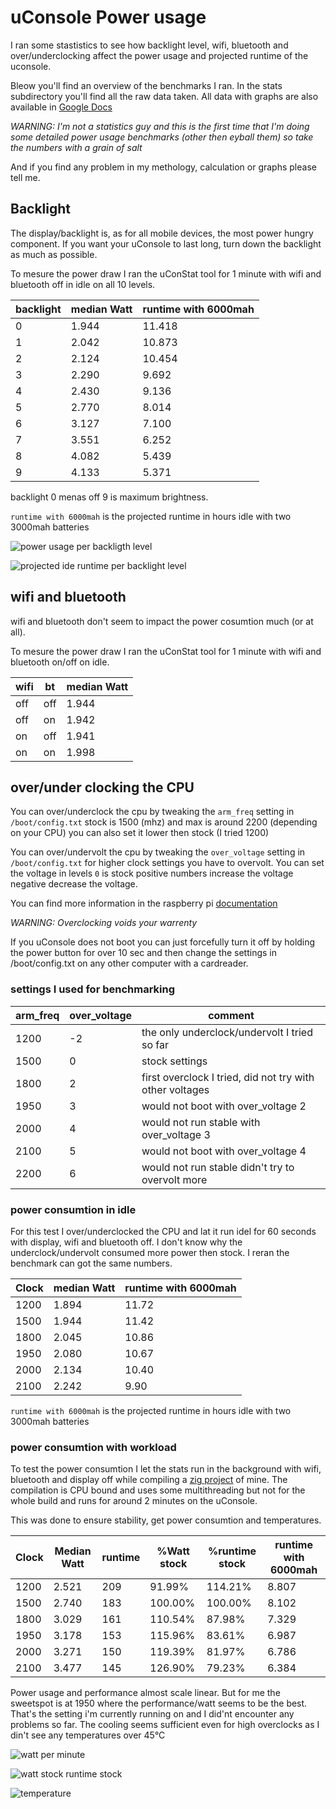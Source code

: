 # uConsole Power usage

I ran some stastistics to see how backlight level, wifi, bluetooth and over/underclocking affect the power usage and projected runtime of the uconsole.

Bleow you'll find an overview of the benchmarks I ran. In the stats subdirectory you'll find all the raw data taken. All data with graphs are also available in [Google Docs](https://docs.google.com/spreadsheets/d/1pOxwXdjOGgtJILX_jXlkyKt9TFnzl48nyjTw3aHt3zE/edit?usp=sharing)

*WARNING:*
*I'm not a statistics guy and this is the first time that I'm doing some detailed power usage benchmarks (other then eyball them) so take the numbers with a grain of salt*

And if you find any problem in my methology, calculation or graphs please tell me.

## Backlight
The display/backlight is, as for all mobile devices, the most power hungry component. If you want your uConsole to last long, turn down the backlight as much as possible.

To mesure the power draw I ran the uConStat tool for 1 minute with wifi and bluetooth off in idle on all 10 levels.


| backlight | median Watt | runtime with 6000mah |
| --------- | ----------- | -------------------- |
| 0         | 1.944       | 11.418               |
| 1         | 2.042       | 10.873               |
| 2         | 2.124       | 10.454               |
| 3         | 2.290       | 9.692                |
| 4         | 2.430       | 9.136                |
| 5         | 2.770       | 8.014                |
| 6         | 3.127       | 7.100                |
| 7         | 3.551       | 6.252                |
| 8         | 4.082       | 5.439                |
| 9         | 4.133       | 5.371                |

backlight 0 menas off 9 is maximum brightness.

`runtime with 6000mah` is the projected runtime in hours idle with two 3000mah batteries

![power usage per backligth level](images/backlight_level_watt.png)

![projected ide runtime per backlight level](images/projected_ide_runtime_per_backlight_level.png)

## wifi and bluetooth
wifi and bluetooth don't seem to impact the power cosumtion much (or at all).

To mesure the power draw I ran the uConStat tool for 1 minute with wifi and bluetooth on/off on idle.

| wifi | bt  | median Watt |
| ---- | --- | ----------- |
| off  | off | 1.944       |
| off  | on  | 1.942       |
| on   | off | 1.941       |
| on   | on  | 1.998       |

## over/under clocking the CPU
You can over/underclock the cpu by tweaking the `arm_freq` setting in `/boot/config.txt`
stock is 1500 (mhz) and max is around 2200 (depending on your CPU) you can also set it lower then stock (I tried 1200)

You can over/undervolt the cpu by tweaking the `over_voltage` setting in `/boot/config.txt` for higher clock settings you have to overvolt. You can set the voltage in levels `0` is stock positive numbers increase the voltage negative decrease the voltage.

You can find more information in the raspberry pi [documentation](https://www.raspberrypi.com/documentation/computers/config_txt.html#overclocking-options)

*WARNING:*
*Overclocking voids your warrenty*

If you uConsole does not boot you can just forcefully turn it off by holding the power button for over 10 sec and then change the settings in /boot/config.txt on any other computer with a cardreader.

### settings I used for benchmarking
| arm_freq | over_voltage | comment                                                  |
| -------- | ------------ | -------------------------------------------------------- |
| 1200     | -2           | the only underclock/undervolt I tried so far             |
| 1500     | 0            | stock settings                                           |
| 1800     | 2            | first overclock I tried, did not try with other voltages |
| 1950     | 3            | would not boot with over_voltage 2                       |
| 2000     | 4            | would not run stable with over_voltage 3                 |
| 2100     | 5            | would not boot with over_voltage 4                       |
| 2200     | 6            | would not run stable didn't try to overvolt more         |

### power consumtion in idle

For this test I over/underclocked the CPU and lat it run idel for 60 seconds with display, wifi and bluetooth off. I don't know why the underclock/undervolt consumed more power then stock. I reran the benchmark can got the same numbers.

| Clock | median Watt | runtime with 6000mah |
| ----- | ----------- | -------------------- |
| 1200  | 1.894       | 11.72                |
| 1500  | 1.944       | 11.42                |
| 1800  | 2.045       | 10.86                |
| 1950  | 2.080       | 10.67                |
| 2000  | 2.134       | 10.40                |
| 2100  | 2.242       | 9.90                 |

`runtime with 6000mah` is the projected runtime in hours idle with two 3000mah batteries

### power consumtion with workload

To test the power consumtion I let the stats run in the background with wifi, bluetooth and display off while compiling a [zig project](https://github.com/SuSonicTH/zli) of mine. 
The compilation is CPU bound and uses some multithreading but not for the whole build and runs for around 2 minutes on the uConsole.

This was done to ensure stability, get power consumtion and temperatures.

| Clock | Median Watt | runtime | %Watt stock | %runtime stock | runtime with 6000mah |
| ----- | ----------- | ------- | ----------- | -------------- | -------------------- |
| 1200  | 2.521       | 209     | 91.99%      | 114.21%        | 8.807                |
| 1500  | 2.740       | 183     | 100.00%     | 100.00%        | 8.102                |
| 1800  | 3.029       | 161     | 110.54%     | 87.98%         | 7.329                |
| 1950  | 3.178       | 153     | 115.96%     | 83.61%         | 6.987                |
| 2000  | 3.271       | 150     | 119.39%     | 81.97%         | 6.786                |
| 2100  | 3.477       | 145     | 126.90%     | 79.23%         | 6.384                |

Power usage and performance almost scale linear. But for me the sweetspot is at 1950 where the performance/watt seems to be the best. That's the setting i'm currently running on and I did'nt encounter any problems so far. The cooling seems sufficient even for high overclocks as I din't see any temperatures over 45°C


![watt per minute](images/watt_per_minute.png)

![watt stock runtime stock](images/watt_stock_runtime_stock.png)

![temperature](images/temperature.png)
